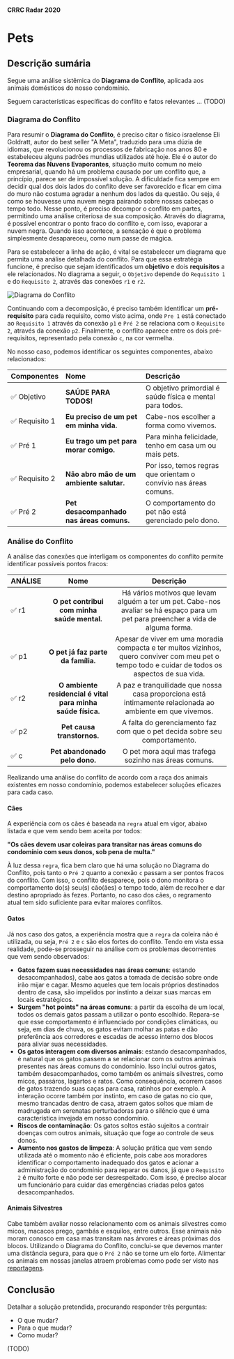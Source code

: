 #### CRRC Radar 2020

# Pets

## Descrição sumária

Segue uma análise sistêmica do **Diagrama do Conflito**, aplicada aos animais domésticos do nosso condomínio.

Seguem características específicas do conflito e fatos relevantes ... (TODO)

### Diagrama do Conflito

Para resumir o **Diagrama do Conflito**, é preciso citar o físico israelense Eli Goldratt, autor do best seller "A Meta", traduzido para uma dúzia de idiomas, que revolucionou os processos de fabricação nos anos 80 e estabeleceu alguns padrões mundias utilizados até hoje. Ele é o autor do **Teorema das Nuvens Evaporantes**, situação muito comum no meio empresarial, quando há um problema causado por um conflito que, a princípio, parece ser de impossível solução. A dificuldade fica sempre em decidir qual dos dois lados do conflito deve ser favorecido e ficar em cima do muro não costuma agradar a nenhum dos lados da questão. Ou seja, é como se houvesse uma nuvem negra pairando sobre nossas cabeças o tempo todo. Nesse ponto, é preciso decompor o conflito em partes, permitindo uma análise criteriosa de sua composição. Através do diagrama, é possível encontrar o ponto fraco do conflito e, com isso, evaporar a nuvem negra. Quando isso acontece, a sensação é que o problema simplesmente desapareceu, como num passe de mágica.

Para se estabelecer a linha de ação, é vital se estabelecer um diagrama que permita uma análise detalhada do conflito. Para que essa estratégia funcione, é preciso que sejam identificados um **objetivo** e dois **requisitos** a ele relacionados. No diagrama a seguir, o `Objetivo` depende do `Requisito 1` e do `Requisito 2`, através das conexões `r1` e `r2`.

![Diagrama do Conflito](https://i.imgur.com/HO7bWxJ.png)

Continuando com a decomposição, é preciso também identificar um **pré-requisito** para cada requisito, como visto acima, onde `Pre 1` está conectado ao `Requisito 1` através da conexão `p1` e `Pré 2` se relaciona com o `Requisito 2`, através da conexão `p2`. Finalmente, o conflito aparece entre os dois pré-requisitos, representado pela conexão `c`, na cor vermelha.
 
No nosso caso, podemos identificar os seguintes componentes, abaixo relacionados:

| **Componentes**     | **Nome**              | **Descrição**           |  
| :---             |     :---             |          :---         |  
| ✅ Objetivo         | **SAÚDE PARA TODOS!**  |  O objetivo primordial é saúde física e mental para todos.  |
| ✅ Requisito 1      | **Eu preciso de um pet em minha vida.** |  Cabe-nos escolher a forma como vivemos. |  
| ✅ Pré 1            | **Eu trago um pet para morar comigo.** |  Para minha felicidade, tenho em casa um ou mais pets. |   
| ✅ Requisito 2      | **Não abro mão de um ambiente salutar.** |  Por isso, temos regras que orientam o convívio nas áreas comuns. | 
| ✅ Pré 2            | **Pet desacompanhado nas áreas comuns.** |  O comportamento do pet não está gerenciado pelo dono. |   

### Análise do Conflito

A análise das conexões que interligam os componentes do conflito permite identificar possíveis pontos fracos:

| **ANÁLISE**      | **Nome**              | **Descrição**           |  
| :---             |     :---:             |          :---:          |  
| ✅ r1               | **O pet contribui com minha saúde mental.** |  Há vários motivos que levam alguém a ter um pet. Cabe-nos avaliar se há espaço para um pet para preencher a vida de alguma forma. |  
| ✅ p1               | **O pet já faz parte da família.** |  Apesar de viver em uma moradia compacta e ter muitos vizinhos, quero conviver com meu pet o tempo todo e cuidar de todos os aspectos de sua vida. |  
| ✅ r2               | **O ambiente residencial é vital para minha saúde física.** |  A paz e tranquilidade que nossa casa proporciona está intimamente relacionada ao ambiente em que vivemos.  |  
| ✅ p2               | **Pet causa transtornos.** |  A falta do gerenciamento faz com que o pet decida sobre seu comportamento. |  
| ✅ c                | **Pet abandonado pelo dono.** |  O pet mora aqui mas trafega sozinho nas áreas comuns. |      

Realizando uma análise do conflito de acordo com a raça dos animais existentes em nosso condomínio, podemos estabelecer soluções eficazes para cada caso.

#### Cães

A experiência com os cães é baseada na `regra` atual em vigor, abaixo listada e que vem sendo bem aceita por todos:

**"Os cães devem usar coleiras para transitar nas áreas comuns do condomínio com seus donos, sob pena de multa."**

À luz dessa `regra`, fica bem claro que há uma solução no Diagrama do Conflito, pois tanto o `Pré 2` quanto a conexão `c` passam a ser pontos fracos do conflito. Com isso, o conflito desaparece, pois o dono monitora o comportamento do(s) seu(s) cão(ães) o tempo todo, além de recolher e dar destino apropriado às fezes. Portanto, no caso dos cães, o regramento atual tem sido suficiente para evitar maiores conflitos.

#### Gatos

Já nos caso dos gatos, a experiência mostra que a `regra` da coleira não é utilizada, ou seja, `Pré 2` e `c` são elos fortes do conflito. Tendo em vista essa realidade, pode-se prosseguir na análise com os problemas decorrentes que vem sendo observados:

- **Gatos fazem suas necessidades nas áreas comuns**: estando desacompanhados), cabe aos gatos a tomada de decisão sobre onde irão mijar e cagar. Mesmo aqueles que tem locais próprios destinados dentro de casa, são impelidos por instinto a deixar suas marcas em locais estratégicos.
- **Surgem "hot points" na áreas comuns**: a partir da escolha de um local, todos os demais gatos passam a utilizar o ponto escolhido. Repara-se que esse comportamento é influenciado por condições climáticas, ou seja, em dias de chuva, os gatos evitam molhar as patas e dão preferência aos corredores e escadas de acesso interno dos blocos para aliviar suas necessidades.
- **Os gatos interagem com diversos animais**: estando desacompanhados, é natural que os gatos passem a se relacionar com os outros animais presentes nas áreas comuns do condomínio. Isso inclui outros gatos, também desacompanhados, como também os animais silvestres, como micos, passáros, lagartos e ratos. Como consequência, ocorrem casos de gatos trazendo suas caças para casa, ratinhos por exemplo. A interação ocorre também por instinto, em caso de gatas no cio que, mesmo trancadas dentro de casa, atraem gatos soltos que miam de madrugada em serenatas perturbadoras para o silêncio que é uma característica invejada em nosso condomínio.
- **Riscos de contaminação**: Os gatos soltos estão sujeitos a contrair doenças com outros animais, situação que foge ao controle de seus donos.
- **Aumento nos gastos de limpeza**:  A solução prática que vem sendo utilizada até o momento não é eficiente, pois cabe aos moradores identificar o comportamento inadequado dos gatos e acionar a administração do condomínio para reparar os danos, já que o `Requisito 2` é muito forte e não pode ser desrespeitado. Com isso, é preciso alocar um funcionário para cuidar das emergências criadas pelos gatos desacompanhados.

#### Animais Silvestres

Cabe também avaliar nosso relacionamento com os animais silvestres como micos, macacos prego, gambás e esquilos, entre outros. Esse animais não moram conosco em casa mas transitam nas árvores e áreas próximas dos blocos. Utilizando o Diagrama do Conflito, conclui-se que devemos manter uma distância segura, para que o `Pré 2` não se torne um elo forte. Alimentar os animais em nossas janelas atraem problemas como pode ser visto nas [reportagens](/_arquivo/2019-06-welcomekit/micos.pdf).

## Conclusão

Detalhar a solução pretendida, procurando responder três perguntas:

- O que mudar?
- Para o que mudar?
- Como mudar?

(TODO)
